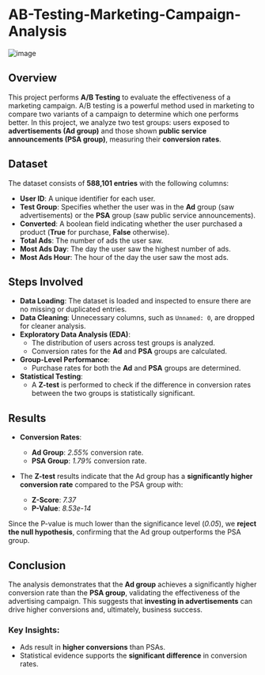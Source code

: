 # AB-Testing-Marketing-Campaign-Analysis
![image](https://github.com/user-attachments/assets/cdfd393f-c035-48c9-95f8-e4b5fb7d4e83)

## **Overview**
This project performs **A/B Testing** to evaluate the effectiveness of a marketing campaign. A/B testing is a powerful method used in marketing to compare two variants of a campaign to determine which one performs better. In this project, we analyze two test groups: users exposed to **advertisements (Ad group)** and those shown **public service announcements (PSA group)**, measuring their **conversion rates**.

## **Dataset**
The dataset consists of **588,101 entries** with the following columns:
- **User ID**: A unique identifier for each user.
- **Test Group**: Specifies whether the user was in the **Ad** group (saw advertisements) or the **PSA** group (saw public service announcements).
- **Converted**: A boolean field indicating whether the user purchased a product (**True** for purchase, **False** otherwise).
- **Total Ads**: The number of ads the user saw.
- **Most Ads Day**: The day the user saw the highest number of ads.
- **Most Ads Hour**: The hour of the day the user saw the most ads.

## **Steps Involved**
- **Data Loading**: The dataset is loaded and inspected to ensure there are no missing or duplicated entries.
- **Data Cleaning**: Unnecessary columns, such as `Unnamed: 0`, are dropped for cleaner analysis.
- **Exploratory Data Analysis (EDA)**:
  - The distribution of users across test groups is analyzed.
  - Conversion rates for the **Ad** and **PSA** groups are calculated.
- **Group-Level Performance**:
  - Purchase rates for both the **Ad** and **PSA** groups are determined.
- **Statistical Testing**:
  - A **Z-test** is performed to check if the difference in conversion rates between the two groups is statistically significant.

## **Results**
- **Conversion Rates**:
  - **Ad Group**: *2.55%* conversion rate.
  - **PSA Group**: *1.79%* conversion rate.
  
- The **Z-test** results indicate that the Ad group has a **significantly higher conversion rate** compared to the PSA group with:
  - **Z-Score**: *7.37*
  - **P-Value**: *8.53e-14*

Since the P-value is much lower than the significance level (*0.05*), we **reject the null hypothesis**, confirming that the Ad group outperforms the PSA group.

## **Conclusion**
The analysis demonstrates that the **Ad group** achieves a significantly higher conversion rate than the **PSA group**, validating the effectiveness of the advertising campaign. This suggests that **investing in advertisements** can drive higher conversions and, ultimately, business success.

### **Key Insights**:
- Ads result in **higher conversions** than PSAs.
- Statistical evidence supports the **significant difference** in conversion rates.
